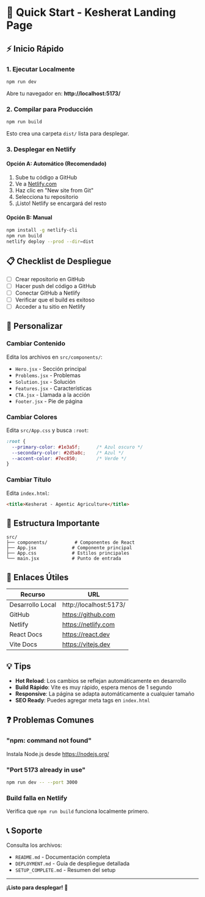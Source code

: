 # 🚀 Quick Start - Kesherat Landing Page

## ⚡ Inicio Rápido

### 1. Ejecutar Localmente

```bash
npm run dev
```

Abre tu navegador en: **http://localhost:5173/**

### 2. Compilar para Producción

```bash
npm run build
```

Esto crea una carpeta `dist/` lista para desplegar.

### 3. Desplegar en Netlify

#### Opción A: Automático (Recomendado)

1. Sube tu código a GitHub
2. Ve a [Netlify.com](https://netlify.com)
3. Haz clic en "New site from Git"
4. Selecciona tu repositorio
5. ¡Listo! Netlify se encargará del resto

#### Opción B: Manual

```bash
npm install -g netlify-cli
npm run build
netlify deploy --prod --dir=dist
```

## 📋 Checklist de Despliegue

- [ ] Crear repositorio en GitHub
- [ ] Hacer push del código a GitHub
- [ ] Conectar GitHub a Netlify
- [ ] Verificar que el build es exitoso
- [ ] Acceder a tu sitio en Netlify

## 🎨 Personalizar

### Cambiar Contenido
Edita los archivos en `src/components/`:
- `Hero.jsx` - Sección principal
- `Problems.jsx` - Problemas
- `Solution.jsx` - Solución
- `Features.jsx` - Características
- `CTA.jsx` - Llamada a la acción
- `Footer.jsx` - Pie de página

### Cambiar Colores
Edita `src/App.css` y busca `:root`:
```css
:root {
  --primary-color: #1e3a5f;      /* Azul oscuro */
  --secondary-color: #2d5a8c;    /* Azul */
  --accent-color: #7ec850;       /* Verde */
}
```

### Cambiar Título
Edita `index.html`:
```html
<title>Kesherat - Agentic Agriculture</title>
```

## 📁 Estructura Importante

```
src/
├── components/          # Componentes de React
├── App.jsx             # Componente principal
├── App.css             # Estilos principales
└── main.jsx            # Punto de entrada
```

## 🔗 Enlaces Útiles

| Recurso | URL |
|---------|-----|
| Desarrollo Local | http://localhost:5173/ |
| GitHub | https://github.com |
| Netlify | https://netlify.com |
| React Docs | https://react.dev |
| Vite Docs | https://vitejs.dev |

## 💡 Tips

- **Hot Reload**: Los cambios se reflejan automáticamente en desarrollo
- **Build Rápido**: Vite es muy rápido, espera menos de 1 segundo
- **Responsive**: La página se adapta automáticamente a cualquier tamaño
- **SEO Ready**: Puedes agregar meta tags en `index.html`

## ❓ Problemas Comunes

### "npm: command not found"
Instala Node.js desde https://nodejs.org/

### "Port 5173 already in use"
```bash
npm run dev -- --port 3000
```

### Build falla en Netlify
Verifica que `npm run build` funciona localmente primero.

## 📞 Soporte

Consulta los archivos:
- `README.md` - Documentación completa
- `DEPLOYMENT.md` - Guía de despliegue detallada
- `SETUP_COMPLETE.md` - Resumen del setup

---

**¡Listo para desplegar! 🎉**

